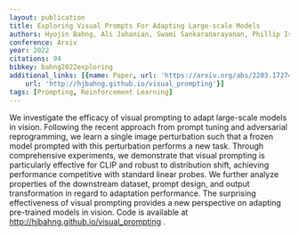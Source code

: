 ```yaml
---
layout: publication
title: Exploring Visual Prompts For Adapting Large-scale Models
authors: Hyojin Bahng, Ali Jahanian, Swami Sankaranarayanan, Phillip Isola
conference: Arxiv
year: 2022
citations: 94
bibkey: bahng2022exploring
additional_links: [{name: Paper, url: 'https://arxiv.org/abs/2203.17274'}, {name: Code,
    url: 'http://hjbahng.github.io/visual_prompting'}]
tags: [Prompting, Reinforcement Learning]
---
```

We investigate the efficacy of visual prompting to adapt large-scale models
in vision. Following the recent approach from prompt tuning and adversarial
reprogramming, we learn a single image perturbation such that a frozen model
prompted with this perturbation performs a new task. Through comprehensive
experiments, we demonstrate that visual prompting is particularly effective for
CLIP and robust to distribution shift, achieving performance competitive with
standard linear probes. We further analyze properties of the downstream
dataset, prompt design, and output transformation in regard to adaptation
performance. The surprising effectiveness of visual prompting provides a new
perspective on adapting pre-trained models in vision. Code is available at
http://hjbahng.github.io/visual_prompting .